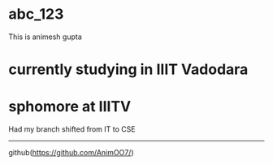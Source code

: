 # abc_123

This is animesh gupta
# currently studying in IIIT Vadodara
# sphomore at IIITV
Had my branch shifted from IT to CSE
___
github(https://github.com/AnimOO7/)
